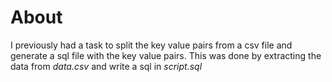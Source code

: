 # About
I previously had a task to split the key value pairs from a csv file and generate a sql file with the key value pairs. This was done by extracting the data from *data.csv* and write a sql in *script.sql*
